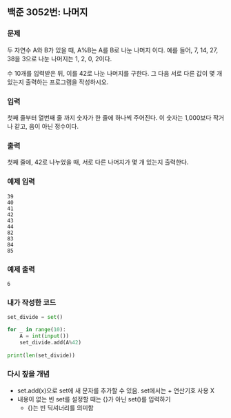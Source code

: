 ## 백준 3052번: 나머지
### 문제

두 자연수 A와 B가 있을 때, A%B는 A를 B로 나눈 나머지 이다. 예를 들어, 7, 14, 27, 38을 3으로 나눈 나머지는 1, 2, 0, 2이다. 

수 10개를 입력받은 뒤, 이를 42로 나눈 나머지를 구한다. 그 다음 서로 다른 값이 몇 개 있는지 출력하는 프로그램을 작성하시오.

### 입력

첫째 줄부터 열번째 줄 까지 숫자가 한 줄에 하나씩 주어진다. 이 숫자는 1,000보다 작거나 같고, 음이 아닌 정수이다.

### 출력

첫째 줄에, 42로 나누었을 때, 서로 다른 나머지가 몇 개 있는지 출력한다.

### 예제 입력
```
39
40
41
42
43
44
82
83
84
85
```
### 예제 출력
```
6
```
### 내가 작성한 코드
```python
set_divide = set()

for _ in range(10):
    A = int(input())
    set_divide.add(A%42)
    
print(len(set_divide))
```

### 다시 짚을 개념
- set.add(x)으로 set에 새 문자를 추가할 수 있음. set에서는 + 연산기호 사용 X
- 내용이 없는 빈 set를 설정할 때는 {}가 아닌 set()를 입력하기
  - {}는 빈 딕셔너리를 의미함